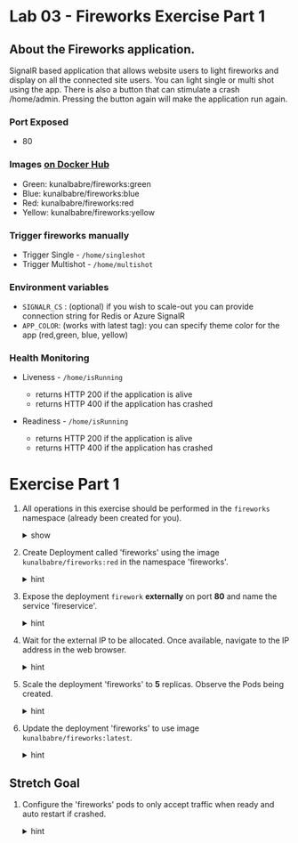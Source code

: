 # Lab 03 - Fireworks Exercise Part 1

## About the Fireworks application.
SignalR based application that allows website users to light fireworks and display on all the connected site users. You can light single or multi shot using the app. There is also a button that can stimulate a crash /home/admin. Pressing the button again will make the application run again.

### Port Exposed
* 80

### Images [on Docker Hub](https://cloud.docker.com/u/kunalbabre/repository/docker/kunalbabre/fireworks)

* Green: kunalbabre/fireworks:green
* Blue: kunalbabre/fireworks:blue
* Red: kunalbabre/fireworks:red
* Yellow: kunalbabre/fireworks:yellow

### Trigger fireworks manually

* Trigger Single - ```/home/singleshot```
* Trigger Multishot - ```/home/multishot```

### Environment  variables 
* ```SIGNALR_CS```  : (optional) if you wish to scale-out you can provide connection string for Redis or Azure SignalR
* ```APP_COLOR```:  (works with latest tag): you can specify theme color for the app (red,green, blue, yellow)

### Health Monitoring

* Liveness - ```/home/isRunning```
    * returns HTTP 200 if the application is alive
    * returns HTTP 400 if the application has crashed

* Readiness  - ```/home/isRunning```
    * returns HTTP 200 if the application is alive
    * returns HTTP 400 if the application has crashed

# Exercise Part 1

1. All operations in this exercise should be performed in the ```fireworks``` namespace (already been created for you). 

    <details><summary>show</summary>
    <p>

    ```bash
    kubectl config set-context $(kubectl config current-context) --namespace=fireworks
    ```
    </p>
    </details>

1. Create Deployment called 'fireworks' using the image ```kunalbabre/fireworks:red``` in the namespace 'fireworks'.

    <details><summary>hint</summary>
    <p>

    ```bash
    # You can use create deployment command
    kubectl create deployment <name> --image <image name>
    ```

    </p>
    </details>

1. Expose the deployment ```firework``` **externally** on port **80** and name the service 'fireservice'.

    <details><summary>hint</summary>
    <p>

    ```bash
    # You can use expose deployment command
    kubectl expose deployment <deployment-name> --name <service-name> --port=80 --type <service-type> 
    ```

    </p>
    </details>

1. Wait for the external IP to be allocated. Once available, navigate to the IP address in the web browser.

   <details><summary>hint</summary>
    <p>

    ```bash
    kubectl get svc -w
    ```

    </p>
    </details>

1. Scale the deployment 'fireworks' to **5** replicas. Observe the Pods being created.

   <details><summary>hint</summary>
    <p>

    ```bash
    # There are a couple of ways you can scale deployment in exam

    # 1. Using edit command to update replica count
    kubectl edit deployment <deployment name>

    # 2.Using Scale command
    kubectl scale deployment <deployment name> --replicas=5

    # Finally you can watch pods being created using -w
    kubectl get po -w
    ```

    </p>
    </details>

1. Update the deployment 'fireworks' to use image ```kunalbabre/fireworks:latest```.

   <details><summary>hint</summary>
    <p>

    ```bash
    # There are couple of ways to update deployment image

    # 1. Using edit command to update container image
    kubectl edit deployment <deployment name>

    # 2.Using set iamge command
    kubectl set image deploy <deployment name> fireworks=<New Image Name>
    ```

    </p>
    </details>

## Stretch Goal

1. Configure the 'fireworks' pods to only accept traffic when ready and auto restart if crashed.

   <details><summary>hint</summary>
    <p>
    
    Look for http probes examples
    [Kubernetes docs here](https://kubernetes.io/docs/tasks/configure-pod-container/configure-liveness-readiness-probe).

    </p>
    </details>
